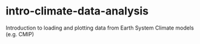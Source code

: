 # intro-climate-data-analysis
Introduction to loading and plotting data from Earth System Climate models (e.g. CMIP)
